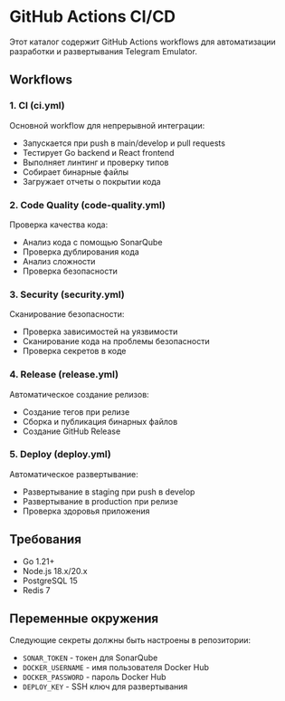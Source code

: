 # GitHub Actions CI/CD

Этот каталог содержит GitHub Actions workflows для автоматизации разработки и развертывания Telegram Emulator.

## Workflows

### 1. CI (ci.yml)
Основной workflow для непрерывной интеграции:
- Запускается при push в main/develop и pull requests
- Тестирует Go backend и React frontend
- Выполняет линтинг и проверку типов
- Собирает бинарные файлы
- Загружает отчеты о покрытии кода

### 2. Code Quality (code-quality.yml)
Проверка качества кода:
- Анализ кода с помощью SonarQube
- Проверка дублирования кода
- Анализ сложности
- Проверка безопасности

### 3. Security (security.yml)
Сканирование безопасности:
- Проверка зависимостей на уязвимости
- Сканирование кода на проблемы безопасности
- Проверка секретов в коде

### 4. Release (release.yml)
Автоматическое создание релизов:
- Создание тегов при релизе
- Сборка и публикация бинарных файлов
- Создание GitHub Release

### 5. Deploy (deploy.yml)
Автоматическое развертывание:
- Развертывание в staging при push в develop
- Развертывание в production при релизе
- Проверка здоровья приложения

## Требования

- Go 1.21+
- Node.js 18.x/20.x
- PostgreSQL 15
- Redis 7

## Переменные окружения

Следующие секреты должны быть настроены в репозитории:

- `SONAR_TOKEN` - токен для SonarQube
- `DOCKER_USERNAME` - имя пользователя Docker Hub
- `DOCKER_PASSWORD` - пароль Docker Hub
- `DEPLOY_KEY` - SSH ключ для развертывания
